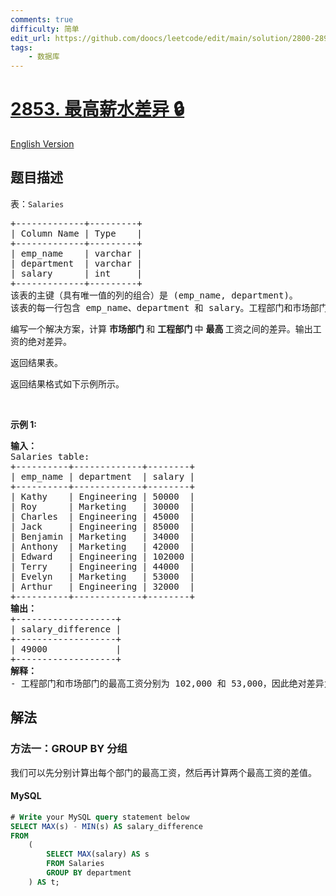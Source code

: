 ```yaml
---
comments: true
difficulty: 简单
edit_url: https://github.com/doocs/leetcode/edit/main/solution/2800-2899/2853.Highest%20Salaries%20Difference/README.md
tags:
    - 数据库
---
```


<!-- problem:start -->

# [2853. 最高薪水差异 🔒](https://leetcode.cn/problems/highest-salaries-difference)

[English Version](/solution/2800-2899/2853.Highest%20Salaries%20Difference/README_EN.md)

## 题目描述

<!-- description:start -->

<p>表：<code><font face="monospace">Salaries</font></code></p>

<pre>
+-------------+---------+ 
| Column Name | Type    | 
+-------------+---------+ 
| emp_name    | varchar | 
| department  | varchar | 
| salary      | int     |
+-------------+---------+
该表的主键（具有唯一值的列的组合）是 (emp_name, department)。 
该表的每一行包含 emp_name、department 和 salary。工程部门和市场部门至少会有一条记录。
</pre>

<p>编写一个解决方案，计算&nbsp;<strong>市场部门&nbsp;</strong>和&nbsp;<strong>工程部门&nbsp;</strong>中&nbsp;<strong>最高&nbsp;</strong>工资之间的差异。输出工资的绝对差异。</p>

<p>返回结果表。</p>

<p>返回结果格式如下示例所示。</p>

<p>&nbsp;</p>

<p><strong class="example">示例 1:</strong></p>

<pre>
<b>输入：</b>
Salaries table:
+----------+-------------+--------+
| emp_name | department  | salary |
+----------+-------------+--------+
| Kathy    | Engineering | 50000  |
| Roy      | Marketing   | 30000  |
| Charles  | Engineering | 45000  |
| Jack     | Engineering | 85000  | 
| Benjamin | Marketing   | 34000  |
| Anthony  | Marketing   | 42000  |
| Edward   | Engineering | 102000 |
| Terry    | Engineering | 44000  |
| Evelyn   | Marketing   | 53000  |
| Arthur   | Engineering | 32000  |
+----------+-------------+--------+
<b>输出：</b>
+-------------------+
| salary_difference | 
+-------------------+
| 49000             | 
+-------------------+
<b>解释：</b>
- 工程部门和市场部门的最高工资分别为 102,000 和 53,000，因此绝对差异为 49,000。
</pre>

<!-- description:end -->

## 解法

<!-- solution:start -->

### 方法一：GROUP BY 分组

我们可以先分别计算出每个部门的最高工资，然后再计算两个最高工资的差值。

<!-- tabs:start -->

#### MySQL

```sql
# Write your MySQL query statement below
SELECT MAX(s) - MIN(s) AS salary_difference
FROM
    (
        SELECT MAX(salary) AS s
        FROM Salaries
        GROUP BY department
    ) AS t;
```

<!-- tabs:end -->

<!-- solution:end -->

<!-- problem:end -->
